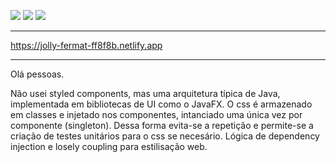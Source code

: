 ![](https://img.shields.io/badge/TS-ES5-blue) ![](https://img.shields.io/badge/React-^17.0.1-blue) ![](https://img.shields.io/badge/REDUX-v7.2.1-purple)

---
https://jolly-fermat-ff8f8b.netlify.app

---

Olá pessoas.

Não usei styled components, mas uma arquitetura típica de Java, implementada em bibliotecas de UI como o JavaFX. O css é armazenado em classes e injetado nos componentes, intanciado uma única vez por componente (singleton). Dessa forma evita-se a repetição e permite-se a criação de testes unitários para o css se necesário. Lógica de dependency injection e losely coupling para estilisação web.
